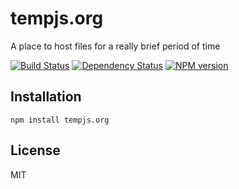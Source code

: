 # tempjs.org

A place to host files for a really brief period of time

[![Build Status](https://img.shields.io/travis/ForbesLindesay/tempjs.org/master.svg)](https://travis-ci.org/ForbesLindesay/tempjs.org)
[![Dependency Status](https://img.shields.io/david/ForbesLindesay/tempjs.org.svg)](https://david-dm.org/ForbesLindesay/tempjs.org)
[![NPM version](https://img.shields.io/npm/v/tempjs.org.svg)](https://www.npmjs.org/package/tempjs.org)

## Installation

    npm install tempjs.org

## License

  MIT
